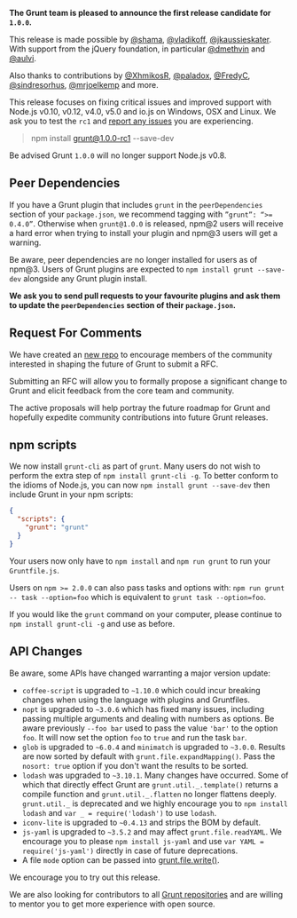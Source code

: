 **The Grunt team is pleased to announce the first release candidate for `1.0.0`.**

This release is made possible by [@shama](https://github.com/shama), [@vladikoff](https://github.com/vladikoff), [@jkaussieskater](https://github.com/jkaussieskater). With support from the jQuery foundation, in particular [@dmethvin](https://github.com/dmethvin) and [@aulvi](https://github.com/aulvi).

Also thanks to contributions by [@XhmikosR](https://github.com/XhmikosR), [@paladox](https://github.com/paladox), [@FredyC](https://github.com/FredyC), [@sindresorhus](https://github.com/sindresorhus), [@mrjoelkemp](https://github.com/mrjoelkemp) and more.

This release focuses on fixing critical issues and improved support with Node.js
v0.10, v0.12, v4.0, v5.0 and io.js on Windows, OSX and Linux. We ask you to test the `rc1` and [report any issues](https://github.com/gruntjs/grunt/issues) you are experiencing.

> npm install grunt@1.0.0-rc1 --save-dev

Be advised Grunt `1.0.0` will no longer support Node.js v0.8.

## Peer Dependencies
If you have a Grunt plugin that includes `grunt` in the `peerDependencies` section of your `package.json`, we recommend tagging with `”grunt”: “>= 0.4.0”`. Otherwise when `grunt@1.0.0` is released, npm@2 users will receive a hard error when trying to install your plugin and npm@3 users will get a warning.

Be aware, peer dependencies are no longer installed for users as of npm@3. Users of Grunt plugins are expected to `npm install grunt --save-dev` alongside any Grunt plugin install.

**We ask you to send pull requests to your favourite plugins and ask them to update the `peerDependencies` section of their `package.json`.**

## Request For Comments
We have created an [new repo](https://github.com/gruntjs/rfcs) to encourage
members of the community interested in shaping the future of Grunt to submit a
RFC.

Submitting an RFC will allow you to formally propose a significant change to
Grunt and elicit feedback from the core team and community.

The active proposals will help portray the future roadmap for Grunt and hopefully
expedite community contributions into future Grunt releases.

## npm scripts
We now install `grunt-cli` as part of `grunt`. Many users do not wish to perform
the extra step of `npm install grunt-cli -g`. To better conform to the idioms
of Node.js, you can now `npm install grunt --save-dev` then include Grunt in your
npm scripts:

```json
{
  "scripts": {
    "grunt": "grunt"
  }
}
```

Your users now only have to `npm install` and `npm run grunt` to run your
`Gruntfile.js`.

Users on `npm >= 2.0.0` can also pass tasks and options with:
`npm run grunt -- task --option=foo` which is equivalent to
`grunt task --option=foo`.

If you would like the `grunt` command on your computer, please continue to
`npm install grunt-cli -g` and use as before.

## API Changes
Be aware, some APIs have changed warranting a major version update:

* `coffee-script` is upgraded to `~1.10.0` which could incur breaking changes
  when using the language with plugins and Gruntfiles.
* `nopt` is upgraded to `~3.0.6` which has fixed many issues, including passing
  multiple arguments and dealing with numbers as options. Be aware previously
  `--foo bar` used to pass the value `'bar'` to the option `foo`. It will now
  set the option `foo` to `true` and run the task `bar`.
* `glob` is upgraded to `~6.0.4` and `minimatch` is upgraded to `~3.0.0`. Results
  are now sorted by default with `grunt.file.expandMapping()`. Pass the
  `nosort: true` option if you don't want the results to be sorted.
* `lodash` was upgraded to `~3.10.1`. Many changes have occurred. Some of which
  that directly effect Grunt are `grunt.util._.template()` returns a compile
  function and `grunt.util._.flatten` no longer flattens deeply.
  `grunt.util._` is deprecated and we highly encourage you to
  `npm install lodash` and `var _ = require('lodash')` to use `lodash`.
* `iconv-lite` is upgraded to `~0.4.13` and strips the BOM by default.
* `js-yaml` is upgraded to `~3.5.2` and may affect `grunt.file.readYAML`.
  We encourage you to please `npm install js-yaml` and use
  `var YAML = require('js-yaml')` directly in case of future deprecations.
* A file `mode` option can be passed into
  [grunt.file.write()](http://gruntjs.com/api/grunt.file#grunt.file.write).

We encourage you to try out this release.

We are also looking for contributors to all [Grunt repositories](https://github.com/gruntjs/) and are willing to mentor you to get more experience with open source. 



